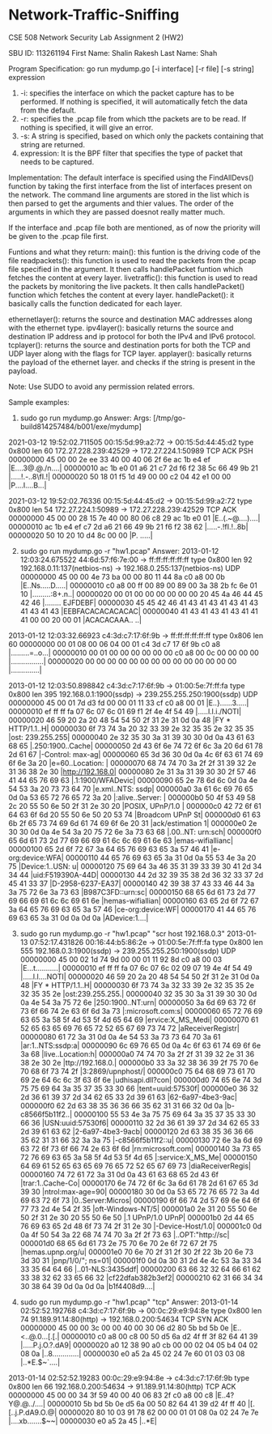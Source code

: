 # Network-Traffic-Sniffing
CSE 508 Network Security Lab Assignment 2 (HW2)

SBU ID: 113261194
First Name: Shalin Rakesh
Last Name: Shah

Program Specification:
go run mydump.go [-i interface] [-r file] [-s string] expression

1. -i: specifies the interface on which the packet capture has to be performed. If nothing is specified, it will automatically fetch the data from the default.
2. -r: specifies the .pcap file from which tthe packets are to be read. If nothing is specified, it will give an error.
3. -s: A string is specified, based on which only the packets containing that string are returned.
4. expression: It is the BPF filter that specifies the type of packet that needs to be captured. 

Implementation:
The default interface is specified using the FindAllDevs() function by taking the first interface from the list of interfaces present on the network.
The command line arguments are stored in the list which is then parsed to get the arguments and thier values.
The order of the arguments in which they are passed doesnot really matter much.

If the interface and .pcap file both are mentioned, as of now the priority will be given to the .pcap file first. 

Funtions and what they return:
main(): this funtion is the driving code of the file
readpackets(): this function is used to read the packets from the .pcap file specified in the argument. It then calls handlePacket funtion which fetches the content at every layer.
livetraffic(): this function is used to read the packets by monitoring the live packets. It then calls handlePacket() function which fetches the content at every layer.
handlePacket(): it basically calls the function dedicated for each layer. 

ethernetlayer(): returns the source and destination MAC addresses along with the ethernet type.
ipv4layer(): basically returns the source and destination IP address and ip protocol for both the IPv4 and IPv6 protocol.
tcplayer(): returns the source and destination ports for both the TCP and UDP layer along with the flags for TCP layer.
applayer(): basically returns the payload of the ethernet layer. and checks if the string is present in the payload. 

Note: Use SUDO to avoid any permission related errors.

Sample examples:

1. sudo go run mydump.go
Answer:
Args: [/tmp/go-build814257484/b001/exe/mydump]

2021-03-12 19:52:02.711505 00:15:5d:99:a2:72 -> 00:15:5d:44:45:d2 type 0x800 len 60
172.27.228.239:42529 -> 172.27.224.1:50989 TCP ACK PSH
00000000  45 00 00 2e ee 33 40 00  40 06 2f 6e ac 1b e4 ef  |E....3@.@./n....|
00000010  ac 1b e0 01 a6 21 c7 2d  f6 f2 38 5c 66 49 9b 21  |.....!.-..8\fI.!|
00000020  50 18 01 f5 1d 49 00 00  c2 04 42 e1 00 00        |P....I....B...|


2021-03-12 19:52:02.76336  00:15:5d:44:45:d2 -> 00:15:5d:99:a2:72 type 0x800 len 54
172.27.224.1:50989 -> 172.27.228.239:42529 TCP ACK
00000000  45 00 00 28 15 7e 40 00  80 06 c8 29 ac 1b e0 01  |E..(.~@....)....|
00000010  ac 1b e4 ef c7 2d a6 21  66 49 9b 21 f6 f2 38 62  |.....-.!fI.!..8b|
00000020  50 10 20 10 d4 8c 00 00                           |P. .....|

2. sudo go run mydump.go -r "hw1.pcap"
Answer:
2013-01-12 12:03:24.675522 44:6d:57:f6:7e:00 -> ff:ff:ff:ff:ff:ff type 0x800 len 92
192.168.0.11:137(netbios-ns) -> 192.168.0.255:137(netbios-ns) UDP
00000000  45 00 00 4e 73 ba 00 00  80 11 44 8a c0 a8 00 0b  |E..Ns.....D.....|
00000010  c0 a8 00 ff 00 89 00 89  00 3a 38 2b fc 6e 01 10  |.........:8+.n..|
00000020  00 01 00 00 00 00 00 00  20 45 4a 46 44 45 42 46  |........ EJFDEBF|
00000030  45 45 42 46 41 43 41 43  41 43 41 43 41 43 41 43  |EEBFACACACACACAC|
00000040  41 43 41 43 41 43 41 41  41 00 00 20 00 01        |ACACACAAA.. ..|

2013-01-12 12:03:32.66923  c4:3d:c7:17:6f:9b -> ff:ff:ff:ff:ff:ff type 0x806 len 60
00000000  00 01 08 00 06 04 00 01  c4 3d c7 17 6f 9b c0 a8  |.........=..o...|
00000010  00 01 00 00 00 00 00 00  c0 a8 00 0c 00 00 00 00  |................|
00000020  00 00 00 00 00 00 00 00  00 00 00 00 00 00        |..............|


2013-01-12 12:03:50.898842 c4:3d:c7:17:6f:9b -> 01:00:5e:7f:ff:fa type 0x800 len 395
192.168.0.1:1900(ssdp) -> 239.255.255.250:1900(ssdp) UDP
00000000  45 00 01 7d d3 fd 00 00  01 11 33 cf c0 a8 00 01  |E..}......3.....|
00000010  ef ff ff fa 07 6c 07 6c  01 69 f1 2f 4e 4f 54 49  |.....l.l.i./NOTI|
00000020  46 59 20 2a 20 48 54 54  50 2f 31 2e 31 0d 0a 48  |FY * HTTP/1.1..H|
00000030  6f 73 74 3a 20 32 33 39  2e 32 35 35 2e 32 35 35  |ost: 239.255.255|
00000040  2e 32 35 30 3a 31 39 30  30 0d 0a 43 61 63 68 65  |.250:1900..Cache|
00000050  2d 43 6f 6e 74 72 6f 6c  3a 20 6d 61 78 2d 61 67  |-Control: max-ag|
00000060  65 3d 36 30 0d 0a 4c 6f  63 61 74 69 6f 6e 3a 20  |e=60..Location: |
00000070  68 74 74 70 3a 2f 2f 31  39 32 2e 31 36 38 2e 30  |http://192.168.0|
00000080  2e 31 3a 31 39 30 30 2f  57 46 41 44 65 76 69 63  |.1:1900/WFADevic|
00000090  65 2e 78 6d 6c 0d 0a 4e  54 53 3a 20 73 73 64 70  |e.xml..NTS: ssdp|
000000a0  3a 61 6c 69 76 65 0d 0a  53 65 72 76 65 72 3a 20  |:alive..Server: |
000000b0  50 4f 53 49 58 2c 20 55  50 6e 50 2f 31 2e 30 20  |POSIX, UPnP/1.0 |
000000c0  42 72 6f 61 64 63 6f 6d  20 55 50 6e 50 20 53 74  |Broadcom UPnP St|
000000d0  61 63 6b 2f 65 73 74 69  6d 61 74 69 6f 6e 20 31  |ack/estimation 1|
000000e0  2e 30 30 0d 0a 4e 54 3a  20 75 72 6e 3a 73 63 68  |.00..NT: urn:sch|
000000f0  65 6d 61 73 2d 77 69 66  69 61 6c 6c 69 61 6e 63  |emas-wifiallianc|
00000100  65 2d 6f 72 67 3a 64 65  76 69 63 65 3a 57 46 41  |e-org:device:WFA|
00000110  44 65 76 69 63 65 3a 31  0d 0a 55 53 4e 3a 20 75  |Device:1..USN: u|
00000120  75 69 64 3a 46 35 31 39  33 39 30 41 2d 34 34 44  |uid:F519390A-44D|
00000130  44 2d 32 39 35 38 2d 36  32 33 37 2d 45 41 33 37  |D-2958-6237-EA37|
00000140  42 39 38 37 43 33 46 44  3a 3a 75 72 6e 3a 73 63  |B987C3FD::urn:sc|
00000150  68 65 6d 61 73 2d 77 69  66 69 61 6c 6c 69 61 6e  |hemas-wifiallian|
00000160  63 65 2d 6f 72 67 3a 64  65 76 69 63 65 3a 57 46  |ce-org:device:WF|
00000170  41 44 65 76 69 63 65 3a  31 0d 0a 0d 0a           |ADevice:1....|

3. sudo go run mydump.go -r "hw1.pcap" "scr host 192.168.0.3"
2013-01-13 07:52:17.431826 00:16:44:b5:86:2e -> 01:00:5e:7f:ff:fa type 0x800 len 555
192.168.0.3:1900(ssdp) -> 239.255.255.250:1900(ssdp) UDP
00000000  45 00 02 1d 74 9d 00 00  01 11 92 8d c0 a8 00 03  |E...t...........|
00000010  ef ff ff fa 07 6c 07 6c  02 09 07 19 4e 4f 54 49  |.....l.l....NOTI|
00000020  46 59 20 2a 20 48 54 54  50 2f 31 2e 31 0d 0a 48  |FY * HTTP/1.1..H|
00000030  6f 73 74 3a 32 33 39 2e  32 35 35 2e 32 35 35 2e  |ost:239.255.255.|
00000040  32 35 30 3a 31 39 30 30  0d 0a 4e 54 3a 75 72 6e  |250:1900..NT:urn|
00000050  3a 6d 69 63 72 6f 73 6f  66 74 2e 63 6f 6d 3a 73  |:microsoft.com:s|
00000060  65 72 76 69 63 65 3a 58  5f 4d 53 5f 4d 65 64 69  |ervice:X_MS_Medi|
00000070  61 52 65 63 65 69 76 65  72 52 65 67 69 73 74 72  |aReceiverRegistr|
00000080  61 72 3a 31 0d 0a 4e 54  53 3a 73 73 64 70 3a 61  |ar:1..NTS:ssdp:a|
00000090  6c 69 76 65 0d 0a 4c 6f  63 61 74 69 6f 6e 3a 68  |live..Location:h|
000000a0  74 74 70 3a 2f 2f 31 39  32 2e 31 36 38 2e 30 2e  |ttp://192.168.0.|
000000b0  33 3a 32 38 36 39 2f 75  70 6e 70 68 6f 73 74 2f  |3:2869/upnphost/|
000000c0  75 64 68 69 73 61 70 69  2e 64 6c 6c 3f 63 6f 6e  |udhisapi.dll?con|
000000d0  74 65 6e 74 3d 75 75 69  64 3a 35 37 35 33 30 66  |tent=uuid:57530f|
000000e0  36 32 2d 36 61 39 37 2d  34 62 65 33 2d 39 61 63  |62-6a97-4be3-9ac|
000000f0  62 2d 63 38 35 36 36 66  35 62 31 31 66 32 0d 0a  |b-c8566f5b11f2..|
00000100  55 53 4e 3a 75 75 69 64  3a 35 37 35 33 30 66 36  |USN:uuid:57530f6|
00000110  32 2d 36 61 39 37 2d 34  62 65 33 2d 39 61 63 62  |2-6a97-4be3-9acb|
00000120  2d 63 38 35 36 36 66 35  62 31 31 66 32 3a 3a 75  |-c8566f5b11f2::u|
00000130  72 6e 3a 6d 69 63 72 6f  73 6f 66 74 2e 63 6f 6d  |rn:microsoft.com|
00000140  3a 73 65 72 76 69 63 65  3a 58 5f 4d 53 5f 4d 65  |:service:X_MS_Me|
00000150  64 69 61 52 65 63 65 69  76 65 72 52 65 67 69 73  |diaReceiverRegis|
00000160  74 72 61 72 3a 31 0d 0a  43 61 63 68 65 2d 43 6f  |trar:1..Cache-Co|
00000170  6e 74 72 6f 6c 3a 6d 61  78 2d 61 67 65 3d 39 30  |ntrol:max-age=90|
00000180  30 0d 0a 53 65 72 76 65  72 3a 4d 69 63 72 6f 73  |0..Server:Micros|
00000190  6f 66 74 2d 57 69 6e 64  6f 77 73 2d 4e 54 2f 35  |oft-Windows-NT/5|
000001a0  2e 31 20 55 50 6e 50 2f  31 2e 30 20 55 50 6e 50  |.1 UPnP/1.0 UPnP|
000001b0  2d 44 65 76 69 63 65 2d  48 6f 73 74 2f 31 2e 30  |-Device-Host/1.0|
000001c0  0d 0a 4f 50 54 3a 22 68  74 74 70 3a 2f 2f 73 63  |..OPT:"http://sc|
000001d0  68 65 6d 61 73 2e 75 70  6e 70 2e 6f 72 67 2f 75  |hemas.upnp.org/u|
000001e0  70 6e 70 2f 31 2f 30 2f  22 3b 20 6e 73 3d 30 31  |pnp/1/0/"; ns=01|
000001f0  0d 0a 30 31 2d 4e 4c 53  3a 33 34 33 35 64 64 66  |..01-NLS:3435ddf|
00000200  63 66 32 32 64 66 61 62  33 38 32 62 33 65 66 32  |cf22dfab382b3ef2|
00000210  62 31 66 34 34 30 38 64  39 0d 0a 0d 0a           |b1f4408d9....|

4. sudo go run mydump.go -r "hw1.pcap" "tcp"
Answer:
2013-01-14 02:52:52.192768 c4:3d:c7:17:6f:9b -> 00:0c:29:e9:94:8e type 0x800 len 74
91.189.91.14:80(http) -> 192.168.0.200:54634 TCP SYN ACK
00000000  45 00 00 3c 00 00 40 00  30 06 d2 80 5b bd 5b 0e  |E..<..@.0...[.[.|
00000010  c0 a8 00 c8 00 50 d5 6a  d2 4f ff 3f 82 64 41 39  |.....P.j.O.?.dA9|
00000020  a0 12 38 90 a0 cb 00 00  02 04 05 b4 04 02 08 0a  |..8.............|
00000030  e0 a5 2a 45 02 24 7e 60  01 03 03 08              |..*E.$~`....|


2013-01-14 02:52:52.19283  00:0c:29:e9:94:8e -> c4:3d:c7:17:6f:9b type 0x800 len 66
192.168.0.200:54634 -> 91.189.91.14:80(http) TCP ACK
00000000  45 00 00 34 3f 59 40 00  40 06 83 2f c0 a8 00 c8  |E..4?Y@.@../....|
00000010  5b bd 5b 0e d5 6a 00 50  82 64 41 39 d2 4f ff 40  |[.[..j.P.dA9.O.@|
00000020  80 10 03 91 78 62 00 00  01 01 08 0a 02 24 7e 7e  |....xb.......$~~|
00000030  e0 a5 2a 45                                       |..*E|
